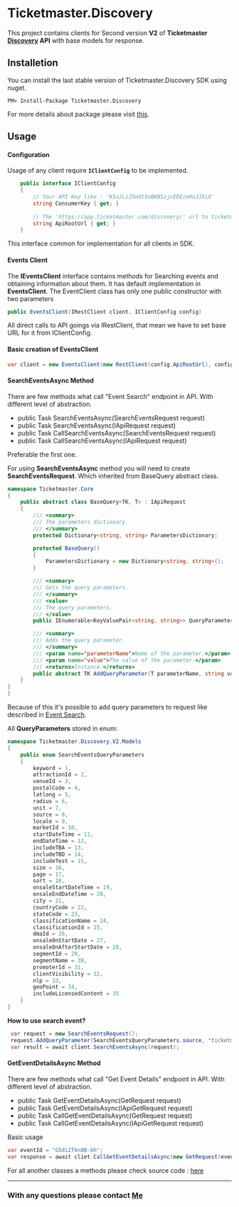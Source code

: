 ﻿# Ticketmaster.Discovery


This project contains clients for Second version **V2** of **Ticketmaster 
[Discovery](http://developer.ticketmaster.com/products-and-docs/apis/discovery-api/v2/) 
API** with base models for response.

## Installetion

You can install the last stable version of Ticketmaster.Discovery SDK using nuget.

```
PM> Install-Package Ticketmaster.Discovery
```

For more details about package please visit [this](https://www.nuget.org/packages/Ticketmaster.Discovery/).

## Usage
#### Configuration
Usage of any client require **<code>IClientConfig</code>** to be implemented.

```C#
    public interface IClientConfig
    {
        // Your API Key like : 'K1uJLzJ5mdt3oBKNSzjcEEEzxHuJJXiX' 
        string ConsumerKey { get; } 
        
        // The 'https://app.ticketmaster.com/discovery/' url to ticketmaster discovery api.
        string ApiRootUrl { get; }   
    }
```

This interface common for implementation for all clients in SDK.  

#### Events Client 

The **IEventsClient** interface contains methods for Searching events and obtaining information about them.
It has default implementation in **EventsClient**. The EventClient class has only one public constructor with 
two parameters 

```C#
public EventsClient(IRestClient client, IClientConfig config)
```

All direct calls to API goings via IRestClient, that mean we have to set base URL for it from  IClientConfig.

#### Basic creation of EventsClient 
```C#
var client = new EventsClient(new RestClient(config.ApiRootUrl), config);
```

#### SearchEventsAsync Method

There are few methods what call "Event Search" endpoint in API. With different level of abstraction.
- public Task<SearchEventsResponse> SearchEventsAsync(SearchEventsRequest request)
- public Task<SearchEventsResponse> SearchEventsAsync(IApiRequest request)
- public Task<IRestResponse> CallSearchEventsAsync(SearchEventsRequest request)
- public Task<IRestResponse> CallSearchEventsAsync(IApiRequest request)

Preferable the first one.

For using **SearchEventsAsync** method you will need to create **SearchEventsRequest**.
Which inherited from BaseQuery abstract class.
```C#
namespace Ticketmaster.Core
{
    public abstract class BaseQuery<TK, T> : IApiRequest
    {
        /// <summary>
        /// The parameters dictionary.
        /// </summary>
        protected Dictionary<string, string> ParametersDictionary;

        protected BaseQuery()
        {
            ParametersDictionary = new Dictionary<string, string>();
        }

        /// <summary>
        /// Gets the query parameters.
        /// </summary>
        /// <value>
        /// The query parameters.
        /// </value>
        public IEnumerable<KeyValuePair<string, string>> QueryParameters => ParametersDictionary;

        /// <summary>
        /// Adds the query parameter.
        /// </summary>
        /// <param name="parameterName">Name of the parameter.</param>
        /// <param name="value">The value of the parameter.</param>
        /// <returns>Instance.</returns>
        public abstract TK AddQueryParameter(T parameterName, string value);
    }
}
}
```
Because of this it's possible to add query parameters to request like described in
[Event Search](http://developer.ticketmaster.com/products-and-docs/apis/discovery-api/v2/#search-events-v2).

All **QueryParameters** stored in enum:
```C#
namespace Ticketmaster.Discovery.V2.Models
{
    public enum SearchEventsQueryParameters
    {
        keyword = 1,
        attractionId = 2,
        venueId = 3,
        postalCode = 4,
        latlong = 5,
        radius = 6,
        unit = 7,
        source = 8,
        locale = 9,
        marketId = 10,
        startDateTime = 11,
        endDateTime = 12,
        includeTBA = 13,
        includeTBD = 14,
        includeTest = 15,
        size = 16,
        page = 17,
        sort = 18,
        onsaleStartDateTime = 19,
        onsaleEndDateTime = 20,
        city = 21,
        countryCode = 22,
        stateCode = 23,
        classificationName = 24,
        classificationId = 25,
        dmaId = 26,
        onsaleOnStartDate = 27,
        onsaleOnAfterStartDate = 28,
        segmentId = 29,
        segmentName = 30,
        promoterId = 31,
        clientVisibility = 32,
        nlp = 33,
        geoPoint = 34,
        includeLicensedContent = 35
    }
}
```

**How to use search event?**

```C#
 var request = new SearchEventsRequest();
 request.AddQueryParameter(SearchEventsQueryParameters.source, "ticketmaster");
 var result = await client.SearchEventsAsync(request);

```

#### GetEventDetailsAsync Method
There are few methods what call "Get Event Details" endpoint in API. With different level of abstraction.

- public Task<Event> GetEventDetailsAsync(GetRequest request)
- public Task<Event> GetEventDetailsAsync(IApiGetRequest request)
- public Task<IRestResponse> CallGetEventDetailsAsync(GetRequest request)
- public Task<IRestResponse> CallGetEventDetailsAsync(IApiGetRequest request)

Basic usage
```C#
var eventId = "G5diZfkn0B-bh";
var response = await cliet.CallGetEventDetailsAsync(new GetRequest(eventId));
```

For all another classes a methods please check source code : [here](https://github.com/SerhiiVoznyi/ticketmaster-api-sdk-dot-net) 
___

### With any questions please contact [Me](https://www.linkedin.com/in/serhii-voznyi/)

